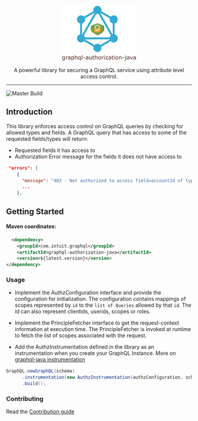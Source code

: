 <div align="center">

![graphql-authorization-java](./graphql-authorization-java.png)

</div>

<div style="text-align: center;">A powerful library for securing a GraphQL service using attribute level access control. </div>

-----

![Master Build](https://github.com/graph-quilt/graphql-authorization-java/actions/workflows/main.yml/badge.svg)


## Introduction

This library enforces access control on GraphQL queries by checking for allowed types and fields. A GraphQL query that 
has access to some of the requested fields/types will return:
* Requested fields it has access to
* Authorization Error message for the fields it does not have access to
    
```json lines
 "errors": [
    {
      "message": "403 - Not authorized to access field=accountId of type=AccountType",
      ...
    },
```

## Getting Started 

#### Maven coordinates:

```xml
  <dependency>
    <groupId>com.intuit.graphql</groupId>
    <artifactId>graphql-authorization-java</artifactId>
    <version>${latest.version}</version>
</dependency>
```

### Usage

* Implement the AuthzConfiguration interface and provide the configuration for initialization. The configuration contains
  mappings of scopes represented by `id` to the `list of Queries` allowed by that `id`. The id can also represent clientids, 
  userids, scopes or roles.

* Implement the PrincipleFetcher interface to get the request-context information at execution time. The PrincipleFetcher
  is invoked at runtime to fetch the list of scopes associated with the request.

* Add the AuthzInstrumentation defined in the library as an instrumentation when you create your GraphQL Instance. More on
  [graphql-java instrumentation](https://www.graphql-java.com/documentation/instrumentation/)

 ```java
 GraphQL.newGraphQL(schema)
       .instrumentation(new AuthzInstrumentation(authzConfiguration, schema, scopeProvider))
       .build();
 ```

### Contributing

Read the [Contribution guide](./.github/CONTRIBUTING.md)
